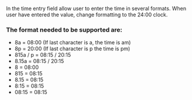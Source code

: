 In the time entry field allow user to enter the time in several formats. When user have entered the value, change formatting to the 24:00 clock. 
### The format needed to be supported are:  ###
 * 8a = 08:00 (If last character is a, the time is am) 
 * 8p = 20:00 (If last character is p the time is pm)
 * 815a / p = 08:15 / 20:15
 * 8.15a = 08:15 / 20:15
 * 8 = 08:00
 * 815 = 08:15
 * 8.15 = 08:15
 * 8:15 = 08:15
 * 08:15 = 08:15